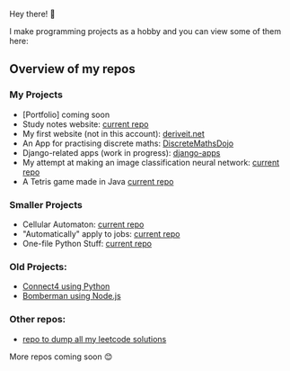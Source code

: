 Hey there! 👋

I make programming projects as a hobby and you can view some of them here:

## Overview of my repos
### My Projects
- [Portfolio] coming soon
- Study notes website: [current repo](https://github.com/uzairarif5/studyNotes.git)
- My first website (not in this account): [deriveit.net](https://github.com/deriveitCreator/deriveit.git)
- An App for practising discrete maths: [DiscreteMathsDojo](https://github.com/uzairarif5/DiscreteMathsDojo)
- Django-related apps (work in progress): [django-apps](https://github.com/uzairarif5/django_apps)
- My attempt at making an image classification neural network: [current repo](https://github.com/uzairarif5/NNForDigits)
- A Tetris game made in Java [current repo](https://github.com/uzairarif5/Tetris)

### Smaller Projects
- Cellular Automaton: [current repo](https://github.com/uzairarif5/cellular_automaton)
- "Automatically" apply to jobs: [current repo](https://github.com/uzairarif5/autoApply)
- One-file Python Stuff: [current repo](https://github.com/uzairarif5/oneFilePython)

### Old Projects:
- [Connect4 using Python](https://github.com/uzairarif5/Connect4)
- [Bomberman using Node.js](https://github.com/uzairarif5/bomberman)

### Other repos:
- [repo to dump all my leetcode solutions](https://github.com/uzairarif5/leetCodeSolutions)


More repos coming soon 😊
